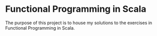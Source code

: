# Functional Programming in Scala
The purpose of this project is to house my solutions to the exercises in Functional Programming in Scala.
